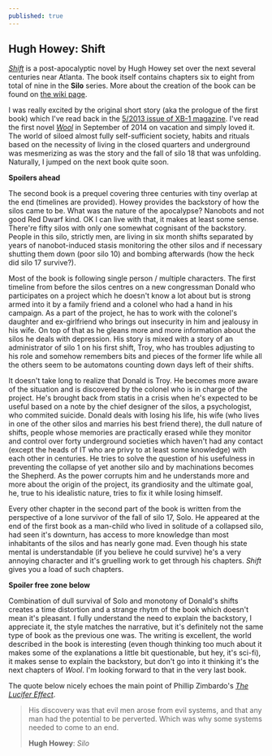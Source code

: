 ```yaml
---
published: true
---
```


## Hugh Howey: Shift

_[Shift](https://www.goodreads.com/book/show/17391185-shift "GoodReads")_ is a post-apocalyptic novel by Hugh Howey set over the next several centuries near Atlanta. The book itself contains chapters six to eight from total of nine in the **Silo** series. More about the creation of the book can be found on [the wiki page](http://en.wikipedia.org/wiki/Silo_%28series%29 "Wikipedia").

I was really excited by the original short story (aka the prologue of the first book) which I've read back in the [5/2013 issue of XB-1 magazine](http://www.casopisxb1.cz/obsahy/obsah-xb-1-52013/). I've read the first novel _[Wool](https://www.goodreads.com/book/show/13453029-wool-omnibus "GoodReads")_ in September of 2014 on vacation and simply loved it. The world of siloed almost fully self-sufficient society, habits and rituals based on the necessity of living in the closed quarters and underground was mesmerizing as was the story and the fall of silo 18 that was unfolding. Naturally, I jumped on the next book quite soon.

**Spoilers ahead**

The second book is a prequel covering three centuries with tiny overlap at the end (timelines are provided). Howey provides the backstory of how the silos came to be. What was the nature of the apocalypse? Nanobots and not good Red Dwarf kind. OK I can live with that, it makes at least some sense. There're fifty silos with only one somewhat cognisant of the backstory. People in this silo, strictly men, are living in six month shifts separated by years of nanobot-induced stasis monitoring the other silos and if necessary shutting them down (poor silo 10) and bombing afterwards (how the heck did silo 17 survive?).

Most of the book is following single person / multiple characters. The first timeline from before the silos centres on a new congressman Donald who participates on a project which he doesn't know a lot about but is strong armed into it by a family friend and a colonel who had a hand in his campaign. As a part of the project, he has to work with the colonel's daughter and ex-girlfriend who brings out insecurity in him and jealousy in his wife. On top of that as he gleans more and more information about the silos he deals with depression. His story is mixed with a story of an administrator of silo 1 on his first shift, Troy, who has troubles adjusting to his role and somehow remembers bits and pieces of the former life while all the others seem to be automatons counting down days left of their shifts. 

It doesn't take long to realize that Donald is Troy. He becomes more aware of the situation and is discovered by the colonel who is in charge of the project. He's brought back from statis in a crisis when he's expected to be useful based on a note by the chief designer of the silos, a psychologist, who commited suicide. Donald deals with losing his life, his wife (who lives in one of the other silos and marries his best friend there), the dull nature of shifts, people whose memories are practically erased while they monitor and control over forty underground societies which haven't had any contact (except the heads of IT who are privy to at least some knowledge) with each other in centuries. He tries to solve the question of his usefulness in preventing the collapse of yet another silo and by machinations becomes the Shepherd. As the power corrupts him and he understands more and more about the origin of the project, its grandiosity and the ultimate goal, he, true to his idealistic nature, tries to fix it while losing himself.

Every other chapter in the second part of the book is written from the perspective of a lone survivor of the fall of silo 17, Solo. He appeared at the end of the first book as a man-child who lived in solitude of a collapsed silo, had seen it's downturn, has access to more knowledge than most inhabitants of the silos and has nearly gone mad. Even though his state mental is understandable (if you believe he could survive) he's a very annoying character and it's gruelling work to get through his chapters. _Shift_ gives you a load of such chapters.

**Spoiler free zone below**

Combination of dull survival of Solo and monotony of Donald's shifts creates a time distortion and a strange rhytm of the book which doesn't mean it's pleasant. I fully understand the need to explain the backstory, I appreciate it, the style matches the narrative, but it's definitely not the same type of book as the previous one was. The writing is excellent, the world described in the book is interesting (even though thinking too much about it makes some of the explanations a little bit questionable, but hey, it's sci-fi), it makes sense to explain the backstory, but don't go into it thinking it's the next chapters of _Wool_. I'm looking forward to that in the very last book.

The quote below nicely echoes the main point of Phillip Zimbardo's _[The Lucifer Effect](https://www.goodreads.com/book/show/359194.The_Lucifer_Effect "GoodReads")_.

> His discovery was that evil men arose from evil systems, and that any man had the potential to be perverted. Which was why some systems needed to come to an end.
>
> **Hugh Howey**: _Silo_